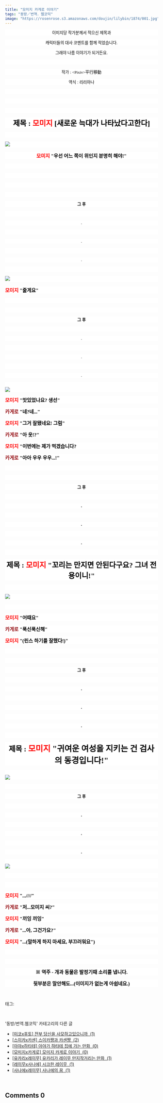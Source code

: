 ```yaml
---
title: "모미지 카게로 이야기"
tags: "동방／번역．웹코믹"
image: "https://rosenrose.s3.amazonaws.com/doujin/lilybin/1874/001.jpg"
---
```

<div class="article">
<div class="area_view">
<p style="text-align: center; background: white"><span style="font-family:돋움; font-size:10pt"><span style="color:black"> 이미지당 작가분께서 적으신 제목과 </span><span style="color:#557a74">
</span></span></p><p style="text-align: center; background: white"><span style="font-family:돋움; font-size:10pt"><span style="color:black">캐릭터들의 대사 코멘트를 함께 적었습니다.</span><span style="color:#557a74">
</span></span></p><p style="text-align: center; background: white"><span style="font-family:돋움; font-size:10pt"><span style="color:black">그래야 나름 이야기가 되거든요.</span><span style="color:#557a74">
</span></span></p><p style="text-align: center; background: white"> 
 </p><p style="text-align: center; background: white"><span style="font-family:돋움; font-size:10pt"><span style="color:black">작가 : &lt;Pixiv&gt;平行移動</span><span style="color:#557a74">
</span></span></p><p style="text-align: center; background: white"><span style="font-size:10pt"><span style="color:black"><span style="font-family:돋움">역식</span><span style="font-family:Arial"> : </span><span style="font-family:돋움">리리아나</span></span><span style="color:#557a74; font-family:돋움">
</span></span></p><p style="text-align: justify; background: white"> 
 </p><p style="text-align: justify; background: white"> 
 </p><p style="text-align: justify; background: white">
 </p><p style="text-align: center; background: white"><span style="font-family:돋움"><span style="font-size:18pt"><strong><span style="color:black">제목 :</span><span style="color:red"> 모미지</span></strong><span style="color:#557a74"> </span><span style="color:black"><strong>[새로운 늑대가 나타났다고한다]</strong></span></span><span style="color:#557a74; font-size:10pt">
</span></span></p><p style="text-align: justify; background: white">
 </p><p style="text-align: justify; background: white"><img src="{{ site.imgserver1 }}/lilybin/1874/001.jpg"/><span style="color:#557a74; font-family:돋움; font-size:10pt"><br/>
</span></p><p style="text-align: center; background: white"><span style="font-family:돋움"><span style="font-size:12pt"><strong><span style="color:red">모미지 </span><span style="color:black">"우선 어느 쪽이 위인지 분명히 해야!"</span></strong></span><span style="color:#557a74; font-size:10pt">
</span></span></p><p style="text-align: center; background: white"> 
 </p><p style="text-align: center; background: white"> 
 </p><p style="text-align: center; background: white"> 
 </p><p style="text-align: center; background: white"> 
 </p><p style="text-align: center; background: white"><span style="font-family:돋움; font-size:10pt"><span style="color:black"><strong>그 후</strong></span><span style="color:#557a74">
</span></span></p><p style="text-align: center; background: white">
 </p><p style="text-align: center; background: white"><span style="font-family:돋움; font-size:10pt"><span style="color:black">.</span><span style="color:#557a74">
</span></span></p><p style="text-align: justify; background: white"> 
 </p><p style="text-align: center; background: white"><span style="font-family:돋움; font-size:10pt"><span style="color:black">.</span><span style="color:#557a74">
</span></span></p><p style="text-align: justify; background: white"> 
 </p><p style="text-align: center; background: white"><span style="font-family:돋움; font-size:10pt"><span style="color:black">.</span><span style="color:#557a74">
</span></span></p><p style="text-align: justify; background: white"> 
 </p><p style="text-align: justify; background: white"><img src="{{ site.imgserver1 }}/lilybin/1874/002.jpg"/><span style="color:#557a74; font-family:돋움; font-size:10pt"><br/>
</span></p><p style="background: white"><span style="font-family:돋움"><span style="font-size:12pt"><strong><span style="color:red">모미지</span><span style="color:black"> "줄게요"</span></strong></span><span style="color:#557a74; font-size:10pt">
</span></span></p><p style="text-align: center; background: white">
 </p><p style="text-align: center; background: white">
 </p><p style="text-align: center; background: white"><span style="font-family:돋움; font-size:10pt"><span style="color:black"><strong>그 후</strong></span><span style="color:#557a74">
</span></span></p><p style="text-align: center; background: white">
 </p><p style="text-align: center; background: white"><span style="font-family:돋움; font-size:10pt"><span style="color:black">.</span><span style="color:#557a74">
</span></span></p><p style="text-align: justify; background: white"> 
 </p><p style="text-align: center; background: white"><span style="font-family:돋움; font-size:10pt"><span style="color:black">.</span><span style="color:#557a74">
</span></span></p><p style="text-align: justify; background: white"> 
 </p><p style="text-align: center; background: white"><span style="font-family:돋움; font-size:10pt"><span style="color:black">.</span><span style="color:#557a74">
</span></span></p><p style="text-align: justify; background: white"><span style="color:#557a74; font-family:돋움; font-size:10pt"><br/><img src="{{ site.imgserver1 }}/lilybin/1874/003.jpg"/><br/>
</span></p><p style="background: white"><span style="font-family:돋움"><span style="font-size:12pt"><strong><span style="color:red">모미지</span><span style="color:black"> "맛있었나요? 생선"</span></strong></span><span style="color:#557a74; font-size:10pt">
</span></span></p><p style="background: white"><span style="font-family:돋움"><span style="font-size:12pt"><strong><span style="color:#951015">카게로 </span><span style="color:black">"네?네..."</span></strong></span><span style="color:#557a74; font-size:10pt">
</span></span></p><p style="background: white"><span style="font-family:돋움"><span style="font-size:12pt"><strong><span style="color:red">모미지 </span><span style="color:black">"그거 잘됐네요! 그럼"</span></strong></span><span style="color:#557a74; font-size:10pt">
</span></span></p><p style="background: white"><span style="font-family:돋움"><span style="font-size:12pt"><strong><span style="color:#951015">카게로 </span><span style="color:black">"아 읏!?"</span></strong></span><span style="color:#557a74; font-size:10pt">
</span></span></p><p style="background: white"><span style="font-family:돋움"><span style="font-size:12pt"><strong><span style="color:red">모미지 </span><span style="color:black">"이번에는 제가 먹겠습니다?</span></strong></span><span style="color:#557a74; font-size:10pt">
</span></span></p><p style="background: white"><span style="font-family:돋움"><span style="font-size:12pt"><strong><span style="color:#951015">카게로 </span><span style="color:black">"아아 우우 우우...!"</span></strong></span><span style="color:#557a74; font-size:10pt">
</span></span></p><p style="background: white">
 </p><p style="background: white">
 </p><p style="text-align: center; background: white"><span style="font-family:돋움; font-size:10pt"><span style="color:black"><strong>그 후</strong></span><span style="color:#557a74">
</span></span></p><p style="text-align: center; background: white">
 </p><p style="text-align: center; background: white"><span style="font-family:돋움; font-size:10pt"><span style="color:black"><strong>.</strong></span><span style="color:#557a74">
</span></span></p><p style="text-align: justify; background: white"> 
 </p><p style="text-align: center; background: white"><span style="font-family:돋움; font-size:10pt"><span style="color:black"><strong>.</strong></span><span style="color:#557a74">
</span></span></p><p style="text-align: justify; background: white">
 </p><p style="text-align: center; background: white"><span style="font-family:돋움; font-size:10pt"><span style="color:black"><strong>.</strong></span><span style="color:#557a74">
</span></span></p><p style="text-align: center; background: white">
 </p><p style="text-align: center; background: white"><span style="font-family:돋움"><span style="font-size:18pt"><strong><span style="color:black">제목 : </span><span style="color:red">모미지 </span><span style="color:black">"꼬리는 만지면 안된다구요? 그녀 전용이니!"</span></strong></span><span style="color:#557a74; font-size:10pt">
</span></span></p><p style="text-align: center; background: white"> 
 </p><p style="text-align: justify; background: white"><img src="{{ site.imgserver1 }}/lilybin/1874/004.jpg"/><span style="color:#557a74; font-family:돋움; font-size:10pt"><br/>
</span></p><p style="text-align: justify; background: white"> 
 </p><p style="text-align: justify; background: white"><span style="font-family:돋움"><span style="font-size:12pt"><strong><span style="color:red">모미지 </span><span style="color:black">"어때요"</span></strong></span><span style="color:#557a74; font-size:10pt">
</span></span></p><p style="text-align: justify; background: white"><span style="font-family:돋움"><span style="font-size:12pt"><strong><span style="color:#951015">카게로 </span><span style="color:black">"푹신푹신해"</span></strong></span><span style="color:#557a74; font-size:10pt">
</span></span></p><p style="text-align: justify; background: white"><span style="font-family:돋움"><span style="font-size:12pt"><strong><span style="color:red">모미지 </span><span style="color:black">"(린스 하기를 잘했다!)"</span></strong></span><span style="color:#557a74; font-size:10pt">
</span></span></p><p style="text-align: justify; background: white">
 </p><p style="text-align: justify; background: white">
 </p><p style="text-align: center; background: white"><span style="font-family:돋움; font-size:10pt"><span style="color:black"><strong>그 후</strong></span><span style="color:#557a74">
</span></span></p><p style="text-align: center; background: white">
 </p><p style="text-align: center; background: white"><span style="font-family:돋움; font-size:10pt"><span style="color:black"><strong>.</strong></span><span style="color:#557a74">
</span></span></p><p style="text-align: justify; background: white"> 
 </p><p style="text-align: center; background: white"><span style="font-family:돋움; font-size:10pt"><span style="color:black"><strong>.</strong></span><span style="color:#557a74">
</span></span></p><p style="text-align: justify; background: white">
 </p><p style="text-align: center; background: white"><span style="font-family:돋움; font-size:10pt"><span style="color:black"><strong>.</strong></span><span style="color:#557a74">
</span></span></p><p style="text-align: justify; background: white">
 </p><p style="text-align: center; background: white"><span style="font-family:돋움"><strong><span style="color:black; font-size:18pt">제목 : </span><span style="font-size:20pt"><span style="color:red">모미지 </span><span style="color:black">"귀여운 여성을 지키는 건 검사의 동경입니다!"</span></span></strong><span style="color:#557a74; font-size:10pt">
</span></span></p><p style="text-align: justify; background: white"><span style="color:#557a74; font-family:돋움; font-size:10pt"><br/><img src="{{ site.imgserver1 }}/lilybin/1874/005.jpg"/><br/>
</span></p><p style="text-align: center; background: white">
 </p><p style="text-align: center; background: white"><span style="font-family:돋움; font-size:10pt"><span style="color:black"><strong>그 후</strong></span><span style="color:#557a74">
</span></span></p><p style="text-align: center; background: white">
 </p><p style="text-align: center; background: white"><span style="font-family:돋움; font-size:10pt"><span style="color:black"><strong>.</strong></span><span style="color:#557a74">
</span></span></p><p style="text-align: justify; background: white"> 
 </p><p style="text-align: center; background: white"><span style="font-family:돋움; font-size:10pt"><span style="color:black"><strong>.</strong></span><span style="color:#557a74">
</span></span></p><p style="text-align: justify; background: white">
 </p><p style="text-align: center; background: white"><span style="font-family:돋움; font-size:10pt"><span style="color:black"><strong>.</strong></span><span style="color:#557a74">
</span></span></p><p style="text-align: justify; background: white"><span style="color:#557a74; font-family:돋움; font-size:10pt"><br/><img src="{{ site.imgserver1 }}/lilybin/1874/006.jpg"/><br/>
</span></p><p style="text-align: justify; background: white"> 
 </p><p style="text-align: justify; background: white"> 
 </p><p style="text-align: justify; background: white"><span style="font-family:돋움"><span style="font-size:12pt"><strong><span style="color:red">모미지 </span><span style="color:black">"...////"</span></strong></span><span style="color:#557a74; font-size:10pt">
</span></span></p><p style="text-align: justify; background: white"><span style="font-family:돋움"><span style="font-size:12pt"><strong><span style="color:#951015">카게로</span><span style="color:black"> "저...모미지 씨?"</span></strong></span><span style="color:#557a74; font-size:10pt">
</span></span></p><p style="text-align: justify; background: white"><span style="font-family:돋움"><span style="font-size:12pt"><strong><span style="color:red">모미지</span><span style="color:black"> "끼잉 끼잉"</span></strong></span><span style="color:#557a74; font-size:10pt">
</span></span></p><p style="text-align: justify; background: white"><span style="font-family:돋움"><span style="font-size:12pt"><strong><span style="color:#951015">카게로</span><span style="color:black"> "...아, 그건가요?"</span></strong></span><span style="color:#557a74; font-size:10pt">
</span></span></p><p style="text-align: justify; background: white"><span style="font-family:돋움"><span style="font-size:12pt"><strong><span style="color:red">모미지</span><span style="color:black"> "...(말하게 하지 마세요, 부끄러워요")</span></strong></span><span style="color:#557a74; font-size:10pt">
</span></span></p><p style="text-align: justify; background: white">
 </p><p style="text-align: justify; background: white">
 </p><p style="text-align: center; background: white"><span style="font-family:돋움"><span style="color:black; font-size:12pt"><strong>※ 역주 - 개과 동물은 발정기때 소리를 냅니다.</strong></span><span style="color:#557a74; font-size:10pt">
</span></span></p><p style="text-align: center; background: white"><span style="color:black; font-family:돋움; font-size:12pt"><strong>뒷부분은 말안해도...(이미지가 없는게 아쉽네요.)
</strong></span></p>
</div></div><br/>
<div class="tagTrail">
<p>태그: </p>
<ul>
</ul>
</div><br/>
<div class="another">
<p>'동방/번역.웹코믹' 카테고리의 다른 글</p>
<ul>
<li><a href="/lilybin_1877">
[미코x후토] 전부 당신을 사모하고있으니까  (1)
</a></li>
<li><a href="/lilybin_1876">
[스이카x카센] 스이카쨩과 카센쨩  (2)
</a></li>
<li><a href="/lilybin_1875">
[아야x하타테] 아야가 하타테 집에 가는 만화  (0)
</a></li>
<li><a href="/lilybin_1874">
[모미지x카게로] 모미지 카게로 이야기  (0)
</a></li>
<li><a href="/lilybin_1873">
[유카리x레이무] 유카리가 레이무 만지작거리는 만화  (1)
</a></li>
<li><a href="/lilybin_1872">
[레이무x사나에] 시크한 레이무  (1)
</a></li>
<li><a href="/lilybin_1871">
[사나에x레이무] 사나에의 꿈  (1)
</a></li>
</ul>
</div><br/>
<div class="comment">
<h2 class="bold">Comments <span id="commentCount1874">0</span></h2>
<div style="clear:both;">
<div id="entry1874Comment" style="display:block">
</div>
</div>
</div><br/>
<br/>
<p id="refer"></p>
<br/>

